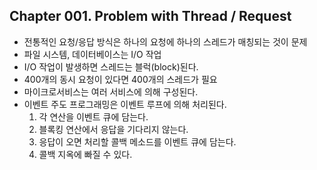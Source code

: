 
## Chapter 001. Problem with Thread / Request

* 전통적인 요청/응답 방식은 하나의 요청에 하나의 스레드가 매칭되는 것이 문제
* 파일 시스템, 데이터베이스는 I/O 작업
* I/O 작업이 발생하면 스레드는 블럭(block)된다.
* 400개의 동시 요청이 있다면 400개의 스레드가 필요
* 마이크로서비스는 여러 서비스에 의해 구성된다.
* 이벤트 주도 프로그래밍은 이벤트 루프에 의해 처리된다.
    1. 각 연산을 이벤트 큐에 담는다.
    1. 블록킹 연산에서 응답을 기다리지 않는다.
    1. 응답이 오면 처리할 콜백 메소드를 이벤트 큐에 담는다.
    1. 콜백 지옥에 빠질 수 있다.
